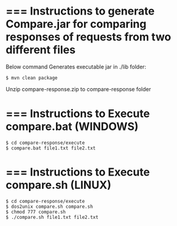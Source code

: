 ===
Instructions to generate Compare.jar for comparing responses of requests from two different files
===

Below command Generates executable jar in ./lib folder:

    $ mvn clean package


Unzip compare-response.zip to compare-response folder

===
Instructions to Execute compare.bat (WINDOWS)
===

    $ cd compare-response/execute
    $ compare.bat file1.txt file2.txt
    
===
Instructions to Execute compare.sh (LINUX)
===

    $ cd compare-response/execute
    $ dos2unix compare.sh compare.sh
    $ chmod 777 compare.sh
    $ ./compare.sh file1.txt file2.txt
